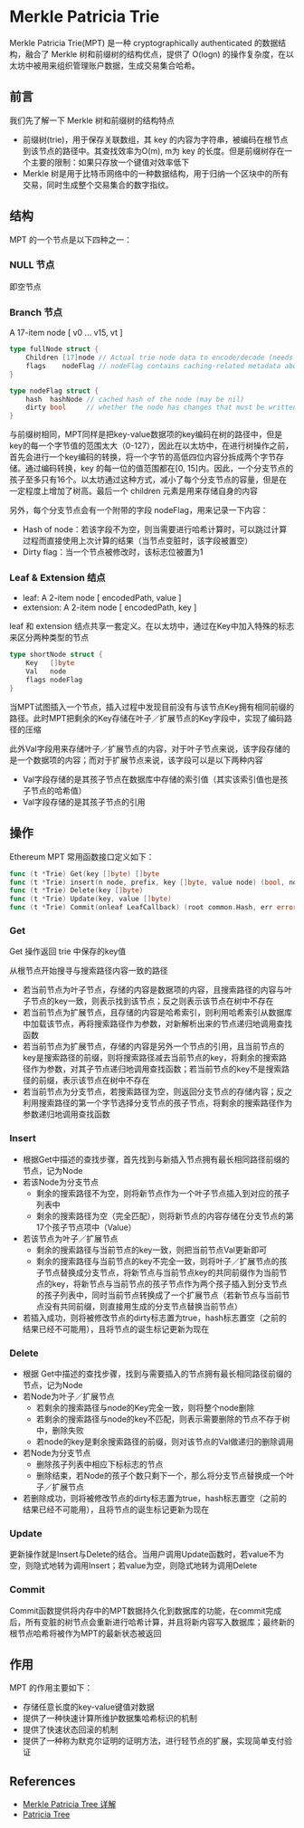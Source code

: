 # Merkle Patricia Trie

Merkle Patricia Trie(MPT) 是一种 cryptographically authenticated 的数据结构，融合了 Merkle 树和前缀树的结构优点，提供了 O(logn) 的操作复杂度，在以太坊中被用来组织管理账户数据，生成交易集合哈希。

## 前言

我们先了解一下 Merkle 树和前缀树的结构特点

- 前缀树(trie)，用于保存关联数组，其 key 的内容为字符串，被编码在根节点到该节点的路径中。其查找效率为O(m), m为 key 的长度。但是前缀树存在一个主要的限制：如果只存放一个键值对效率低下
- Merkle 树是用于比特币网络中的一种数据结构，用于归纳一个区块中的所有交易，同时生成整个交易集合的数字指纹。

## 结构

MPT 的一个节点是以下四种之一：

### NULL 节点

即空节点

### Branch 节点

A 17-item node [ v0 ... v15, vt ]

```go
type fullNode struct {
    Children [17]node // Actual trie node data to encode/decode (needs custom encoder)
    flags    nodeFlag // nodeFlag contains caching-related metadata about a node.
}

type nodeFlag struct {
    hash  hashNode // cached hash of the node (may be nil)
    dirty bool     // whether the node has changes that must be written to the database
}
```

与前缀树相同，MPT同样是把key-value数据项的key编码在树的路径中，但是key的每一个字节值的范围太大（0-127），因此在以太坊中，在进行树操作之前，首先会进行一个key编码的转换，将一个字节的高低四位内容分拆成两个字节存储。通过编码转换，key 的每一位的值范围都在[0, 15]内。因此，一个分支节点的孩子至多只有16个。以太坊通过这种方式，减小了每个分支节点的容量，但是在一定程度上增加了树高。最后一个 children 元素是用来存储自身的内容

另外，每个分支节点会有一个附带的字段 nodeFlag，用来记录一下内容：

- Hash of node：若该字段不为空，则当需要进行哈希计算时，可以跳过计算过程而直接使用上次计算的结果（当节点变脏时，该字段被置空）
- Dirty flag：当一个节点被修改时，该标志位被置为1

### Leaf & Extension 结点

- leaf: A 2-item node [ encodedPath, value ]
- extension: A 2-item node [ encodedPath, key ]

leaf 和 extension 结点共享一套定义。在以太坊中，通过在Key中加入特殊的标志来区分两种类型的节点

```go
type shortNode struct {
	Key   []byte
	Val   node
    flags nodeFlag
}
```

当MPT试图插入一个节点，插入过程中发现目前没有与该节点Key拥有相同前缀的路径。此时MPT把剩余的Key存储在叶子／扩展节点的Key字段中，实现了编码路径的压缩

此外Val字段用来存储叶子／扩展节点的内容，对于叶子节点来说，该字段存储的是一个数据项的内容；而对于扩展节点来说，该字段可以是以下两种内容

- Val字段存储的是其孩子节点在数据库中存储的索引值（其实该索引值也是孩子节点的哈希值）
- Val字段存储的是其孩子节点的引用

## 操作

Ethereum MPT 常用函数接口定义如下：

```go
func (t *Trie) Get(key []byte) []byte
func (t *Trie) insert(n node, prefix, key []byte, value node) (bool, node, error)
func (t *Trie) Delete(key []byte)
func (t *Trie) Update(key, value []byte)
func (t *Trie) Commit(onleaf LeafCallback) (root common.Hash, err error)
```

### Get

Get 操作返回 trie 中保存的key值

从根节点开始搜寻与搜索路径内容一致的路径
- 若当前节点为叶子节点，存储的内容是数据项的内容，且搜索路径的内容与叶子节点的key一致，则表示找到该节点；反之则表示该节点在树中不存在
- 若当前节点为扩展节点，且存储的内容是哈希索引，则利用哈希索引从数据库中加载该节点，再将搜索路径作为参数，对新解析出来的节点递归地调用查找函数
- 若当前节点为扩展节点，存储的内容是另外一个节点的引用，且当前节点的key是搜索路径的前缀，则将搜索路径减去当前节点的key，将剩余的搜索路径作为参数，对其子节点递归地调用查找函数；若当前节点的key不是搜索路径的前缀，表示该节点在树中不存在
- 若当前节点为分支节点，若搜索路径为空，则返回分支节点的存储内容；反之利用搜索路径的第一个字节选择分支节点的孩子节点，将剩余的搜索路径作为参数递归地调用查找函数

### Insert

- 根据Get中描述的查找步骤，首先找到与新插入节点拥有最长相同路径前缀的节点，记为Node
- 若该Node为分支节点
  - 剩余的搜索路径不为空，则将新节点作为一个叶子节点插入到对应的孩子列表中
  - 剩余的搜索路径为空（完全匹配），则将新节点的内容存储在分支节点的第17个孩子节点项中（Value）
- 若该节点为叶子／扩展节点
  - 剩余的搜索路径与当前节点的key一致，则把当前节点Val更新即可
  - 剩余的搜索路径与当前节点的key不完全一致，则将叶子／扩展节点的孩子节点替换成分支节点，将新节点与当前节点key的共同前缀作为当前节点的key，将新节点与当前节点的孩子节点作为两个孩子插入到分支节点的孩子列表中，同时当前节点转换成了一个扩展节点（若新节点与当前节点没有共同前缀，则直接用生成的分支节点替换当前节点）
- 若插入成功，则将被修改节点的dirty标志置为true，hash标志置空（之前的结果已经不可能用），且将节点的诞生标记更新为现在

### Delete

- 根据 Get中描述的查找步骤，找到与需要插入的节点拥有最长相同路径前缀的节点，记为Node
- 若Node为叶子／扩展节点
  - 若剩余的搜索路径与node的Key完全一致，则将整个node删除
  - 若剩余的搜索路径与node的key不匹配，则表示需要删除的节点不存于树中，删除失败
  - 若node的key是剩余搜索路径的前缀，则对该节点的Val做递归的删除调用
- 若Node为分支节点
  - 删除孩子列表中相应下标标志的节点
  - 删除结束，若Node的孩子个数只剩下一个，那么将分支节点替换成一个叶子／扩展节点
- 若删除成功，则将被修改节点的dirty标志置为true，hash标志置空（之前的结果已经不可能用），且将节点的诞生标记更新为现在

### Update

更新操作就是Insert与Delete的结合。当用户调用Update函数时，若value不为空，则隐式地转为调用Insert；若value为空，则隐式地转为调用Delete

### Commit

Commit函数提供将内存中的MPT数据持久化到数据库的功能，在commit完成后，所有变脏的树节点会重新进行哈希计算，并且将新内容写入数据库；最终新的根节点哈希将被作为MPT的最新状态被返回

## 作用

MPT 的作用主要如下：

- 存储任意长度的key-value键值对数据
- 提供了一种快速计算所维护数据集哈希标识的机制
- 提供了快速状态回滚的机制
- 提供了一种称为默克尔证明的证明方法，进行轻节点的扩展，实现简单支付验证

## References

- [Merkle Patricia Tree 详解](https://ethfans.org/toya/articles/588)
- [Patricia Tree](https://eth.wiki/fundamentals/patricia-tree)
